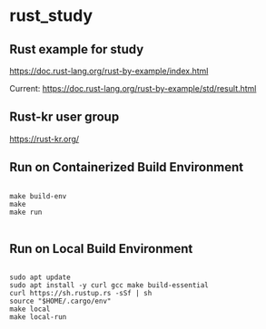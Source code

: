 # rust_study

## Rust example for study 
https://doc.rust-lang.org/rust-by-example/index.html

Current:
https://doc.rust-lang.org/rust-by-example/std/result.html

## Rust-kr user group
https://rust-kr.org/

## Run on Containerized Build Environment
<pre>
<code>
make build-env
make
make run
</code>
</pre>
  
## Run on Local Build Environment
<pre>
<code>
sudo apt update
sudo apt install -y curl gcc make build-essential
curl https://sh.rustup.rs -sSf | sh
source "$HOME/.cargo/env"
make local
make local-run
</code>
</pre>
  
